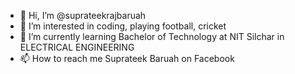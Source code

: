 - 👋 Hi, I’m @suprateekrajbaruah
- 👀 I’m interested in coding, playing football, cricket
- 🌱 I’m currently learning Bachelor of Technology at NIT Silchar in ELECTRICAL ENGINEERING
- 📫 How to reach me Suprateek Baruah on Facebook

<!---
suprateekrajbaruah/suprateekrajbaruah is a ✨ special ✨ repository because its `README.md` (this file) appears on your GitHub profile.
You can click the Preview link to take a look at your changes.
--->
